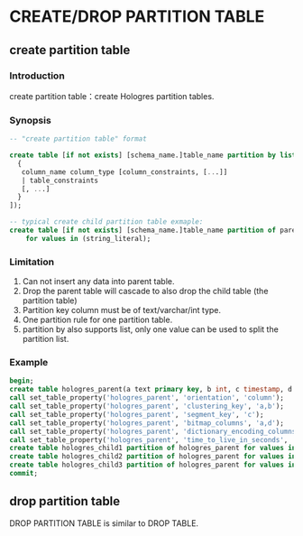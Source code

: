 # CREATE/DROP PARTITION TABLE

## create partition table

### Introduction

create partition table：create Hologres partition tables.

### Synopsis

```sql
-- "create partition table" format

create table [if not exists] [schema_name.]table_name partition by list (column_name) ([
  {
   column_name column_type [column_constraints, [...]]
   | table_constraints
   [, ...]
  }
]);

-- typical create child partition table exmaple:
create table [if not exists] [schema_name.]table_name partition of parent_table
	for values in (string_literal);
```

### Limitation

1. Can not insert any data into parent table.
1. Drop the parent table will cascade to also drop the child table (the partition table)
1. Partition key column must be of text/varchar/int type.
1. One partition rule for one partition table.
1. partition by also supports list, only one value can be used to split the partition list.
### Example

```sql
begin;
create table hologres_parent(a text primary key, b int, c timestamp, d text) partition by list(a);
call set_table_property('hologres_parent', 'orientation', 'column');
call set_table_property('hologres_parent', 'clustering_key', 'a,b'); 
call set_table_property('hologres_parent', 'segment_key', 'c');
call set_table_property('hologres_parent', 'bitmap_columns', 'a,d'); 
call set_table_property('hologres_parent', 'dictionary_encoding_columns', 'a,d'); 
call set_table_property('hologres_parent', 'time_to_live_in_seconds', '86400');
create table hologres_child1 partition of hologres_parent for values in('a');
create table hologres_child2 partition of hologres_parent for values in('b');
create table hologres_child3 partition of hologres_parent for values in('c');
commit;
```
## drop partition table

DROP PARTITION TABLE is similar to DROP TABLE. 

